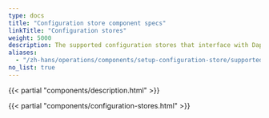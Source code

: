 ```yaml
---
type: docs
title: "Configuration store component specs"
linkTitle: "Configuration stores"
weight: 5000
description: The supported configuration stores that interface with Dapr
aliases:
  - "/zh-hans/operations/components/setup-configuration-store/supported-configuration-stores/"
no_list: true
---
```


{{< partial "components/description.html" >}}

{{< partial "components/configuration-stores.html" >}}
